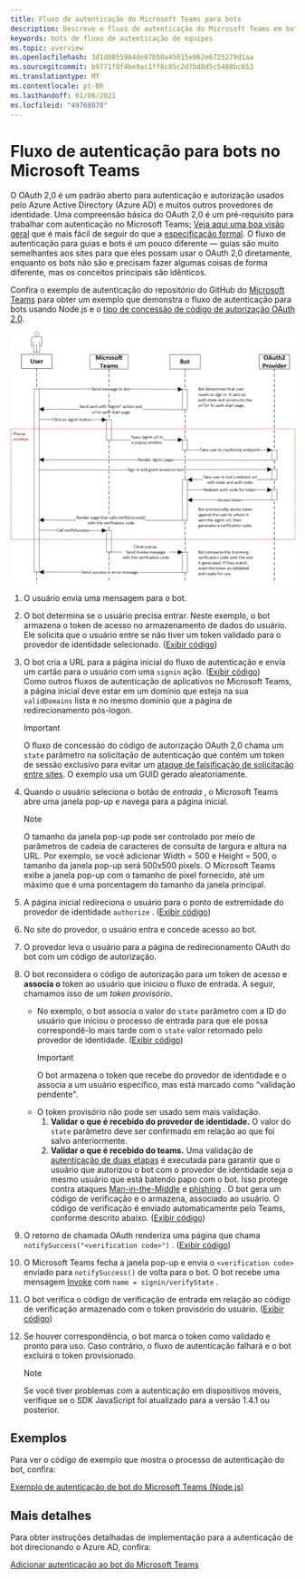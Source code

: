 ```yaml
---
title: Fluxo de autenticação do Microsoft Teams para bots
description: Descreve o fluxo de autenticação do Microsoft Teams em bots
keywords: bots de fluxo de autenticação de equipes
ms.topic: overview
ms.openlocfilehash: 3d1d0055984de07b50a45015e062e6725279d1aa
ms.sourcegitcommit: b9771f8f4be9ac1ff8c85c2d7bd8d5c5408bc653
ms.translationtype: MT
ms.contentlocale: pt-BR
ms.lasthandoff: 01/06/2021
ms.locfileid: "49768078"
---
```

# <a name="authentication-flow-for-bots-in-microsoft-teams"></a>Fluxo de autenticação para bots no Microsoft Teams

O OAuth 2,0 é um padrão aberto para autenticação e autorização usados pelo Azure Active Directory (Azure AD) e muitos outros provedores de identidade. Uma compreensão básica do OAuth 2,0 é um pré-requisito para trabalhar com autenticação no Microsoft Teams; [Veja aqui uma boa visão geral](https://aaronparecki.com/oauth-2-simplified/) que é mais fácil de seguir do que a [especificação formal](https://oauth.net/2/). O fluxo de autenticação para guias e bots é um pouco diferente — guias são muito semelhantes aos sites para que eles possam usar o OAuth 2,0 diretamente, enquanto os bots não são e precisam fazer algumas coisas de forma diferente, mas os conceitos principais são idênticos.

Confira o exemplo de autenticação do repositório do GitHub do [Microsoft Teams](https://github.com/OfficeDev/microsoft-teams-sample-auth-node) para obter um exemplo que demonstra o fluxo de autenticação para bots usando Node.js e o [tipo de concessão de código de autorização OAuth 2,0](https://oauth.net/2/grant-types/authorization-code/).

![Diagrama de sequência de autenticação de bot](../../../assets/images/authentication/bot_auth_sequence_diagram.png)

1. O usuário envia uma mensagem para o bot.
2. O bot determina se o usuário precisa entrar.
   Neste exemplo, o bot armazena o token de acesso no armazenamento de dados do usuário. Ele solicita que o usuário entre se não tiver um token validado para o provedor de identidade selecionado. ([Exibir código](https://github.com/OfficeDev/microsoft-teams-sample-auth-node/blob/469952a26d618dbf884a3be53c7d921cc580b1e2/src/utils/AuthenticationUtils.ts#L58-L76))
3. O bot cria a URL para a página inicial do fluxo de autenticação e envia um cartão para o usuário com uma `signin` ação. ([Exibir código](https://github.com/OfficeDev/microsoft-teams-sample-auth-node/blob/469952a26d618dbf884a3be53c7d921cc580b1e2/src/dialogs/BaseIdentityDialog.ts#L160-L190))</br>
    Como outros fluxos de autenticação de aplicativos no Microsoft Teams, a página inicial deve estar em um domínio que esteja na sua `validDomains` lista e no mesmo domínio que a página de redirecionamento pós-logon.
    > [!IMPORTANT] 
    > O fluxo de concessão do código de autorização OAuth 2,0 chama um `state` parâmetro na solicitação de autenticação que contém um token de sessão exclusivo para evitar um [ataque de falsificação de solicitação entre sites](https://en.wikipedia.org/wiki/Cross-site_request_forgery). O exemplo usa um GUID gerado aleatoriamente.
4. Quando o usuário seleciona o botão de *entrada* , o Microsoft Teams abre uma janela pop-up e navega para a página inicial.
   > [!NOTE]
   > O tamanho da janela pop-up pode ser controlado por meio de parâmetros de cadeia de caracteres de consulta de largura e altura na URL. Por exemplo, se você adicionar Width = 500 e Height = 500, o tamanho da janela pop-up será 500x500 pixels. O Microsoft Teams exibe a janela pop-up com o tamanho de pixel fornecido, até um máximo que é uma porcentagem do tamanho da janela principal.

5. A página inicial redireciona o usuário para o ponto de extremidade do provedor de identidade `authorize` . ([Exibir código](https://github.com/OfficeDev/microsoft-teams-sample-auth-node/blob/469952a26d618dbf884a3be53c7d921cc580b1e2/public/html/auth-start.html#L51-L56))
6. No site do provedor, o usuário entra e concede acesso ao bot.
7. O provedor leva o usuário para a página de redirecionamento OAuth do bot com um código de autorização.
8. O bot reconsidera o código de autorização para um token de acesso e **associa o** token ao usuário que iniciou o fluxo de entrada. A seguir, chamamos isso de um *token provisório*.
    * No exemplo, o bot associa o valor do `state` parâmetro com a ID do usuário que iniciou o processo de entrada para que ele possa correspondê-lo mais tarde com o `state` valor retornado pelo provedor de identidade. ([Exibir código](https://github.com/OfficeDev/microsoft-teams-sample-auth-node/blob/469952a26d618dbf884a3be53c7d921cc580b1e2/src/AuthBot.ts#L70-L99))
      > [!IMPORTANT] 
      > O bot armazena o token que recebe do provedor de identidade e o associa a um usuário específico, mas está marcado como "validação pendente". 
    * O token provisório não pode ser usado sem mais validação.
      1. **Validar o que é recebido do provedor de identidade.** O valor do `state` parâmetro deve ser confirmado em relação ao que foi salvo anteriormente. 
      1. **Validar o que é recebido do teams.** Uma validação de [autenticação de duas etapas](https://en.wikipedia.org/wiki/Man-in-the-middle_attack) é executada para garantir que o usuário que autorizou o bot com o provedor de identidade seja o mesmo usuário que está batendo papo com o bot. Isso protege contra ataques [Man-in-the-Middle](https://en.wikipedia.org/wiki/Man-in-the-middle_attack) e [phishing](https://en.wikipedia.org/wiki/Phishing) . O bot gera um código de verificação e o armazena, associado ao usuário. O código de verificação é enviado automaticamente pelo Teams, conforme descrito abaixo. ([Exibir código](https://github.com/OfficeDev/microsoft-teams-sample-auth-node/blob/469952a26d618dbf884a3be53c7d921cc580b1e2/src/AuthBot.ts#L100-L113))
9. O retorno de chamada OAuth renderiza uma página que chama `notifySuccess("<verification code>")` . ([Exibir código](https://github.com/OfficeDev/microsoft-teams-sample-auth-node/blob/master/src/views/oauth-callback-success.hbs))
10. O Microsoft Teams fecha a janela pop-up e envia o `<verification code>` enviado para `notifySuccess()` de volta para o bot. O bot recebe uma mensagem [Invoke](/bot-framework/dotnet/bot-builder-dotnet-activities#invoke) com `name = signin/verifyState` .
11. O bot verifica o código de verificação de entrada em relação ao código de verificação armazenado com o token provisório do usuário. ([Exibir código](https://github.com/OfficeDev/microsoft-teams-sample-auth-node/blob/469952a26d618dbf884a3be53c7d921cc580b1e2/src/dialogs/BaseIdentityDialog.ts#L127-L140))
12. Se houver correspondência, o bot marca o token como validado e pronto para uso. Caso contrário, o fluxo de autenticação falhará e o bot excluirá o token provisionado.

    > [!NOTE]
    > Se você tiver problemas com a autenticação em dispositivos móveis, verifique se o SDK JavaScript foi atualizado para a versão 1.4.1 ou posterior.

## <a name="samples"></a>Exemplos

Para ver o código de exemplo que mostra o processo de autenticação do bot, confira:

[Exemplo de autenticação de bot do Microsoft Teams (Node.js)](https://github.com/OfficeDev/microsoft-teams-sample-auth-node)

## <a name="more-details"></a>Mais detalhes

Para obter instruções detalhadas de implementação para a autenticação de bot direcionando o Azure AD, confira:

[Adicionar autenticação ao bot do Microsoft Teams](add-authentication.md)

